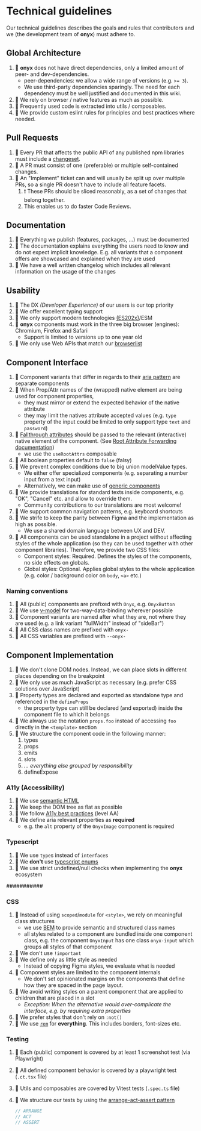 # Technical guidelines

Our technical guidelines describes the goals and rules that contributors and we (the development team of **onyx**) must adhere to.

## Global Architecture

1. 📜 **onyx** does not have direct dependencies, only a limited amount of peer- and dev-dependencies.
   - peer-dependencies: we allow a wide range of versions (e.g. `>= 3`).
   - We use third-party dependencies sparingly. The need for each dependency must be well justified and documented in this wiki.
2. 📜 We rely on browser / native features as much as possible.
3. 📜 Frequently used code is extracted into utils / composables.
4. 📜 We provide custom eslint rules for principles and best practices where needed.

## Pull Requests

1. 📜 Every PR that affects the public API of any published npm libraries must include a [changeset](https://github.com/changesets/changesets).
2. 📜 A PR must consist of one (preferable) or multiple self-contained changes.
3. 📜 An "Implement" ticket can and will usually be split up over multiple PRs, so a single PR doesn't have to include all feature facets.
   1. ❗️ These PRs should be sliced reasonably, as a set of changes that belong together.
   2. This enables us to do faster Code Reviews.

## Documentation

1. 📜 Everything we publish (features, packages, ...) must be documented
2. 📜 The documentation explains everything the users need to know and do not expect implicit knowledge. E.g. all variants that a component offers are showcased and explained when they are used
3. 📜 We have a well written changelog which includes all relevant information on the usage of the changes

## Usability

1. 📜 The DX _(Developer Experience)_ of our users is our top priority
2. 📜 We offer excellent typing support
3. 📜 We only support modern technologies [(ES202x)](https://tc39.es/ecma262/)/ESM
4. 📜 **onyx** components must work in the three big browser (engines): Chromium, Firefox and Safari
   - Support is limited to versions up to one year old
5. 📜 We only use Web APIs that match our [browserlist](/development/#browser-support)

## Component Interface

1. 📜 Component variants that differ in regards to their [aria pattern](https://www.w3.org/WAI/ARIA/apg/patterns) are separate components
1. 📜 When Prop/Attr names of the (wrapped) native element are being used for component properties,
   - they must mirror or extend the expected behavior of the native attribute
   - they may limit the natives attribute accepted values (e.g. `type` property of the input could be limited to only support type `text` and `password`)
1. 📜 [Fallthrough attributes](https://vuejs.org/guide/components/attrs.html) should be passed to the relevant (interactive) native element of the component. (See [Root Attribute Forwarding documentation](/principles/contributing/patterns.html#root-attribute-forwarding))
   - we use the `useRootAttrs` composable
1. 📜 All boolean properties default to `false` (falsy)
1. 📜 We prevent complex conditions due to big union modelValue types.
   - We either offer specialized components (e.g. separating a number input from a text input)
   - Alternatively, we can make use of [generic components](https://vuejs.org/api/sfc-script-setup.html#generics)
1. 📜 We provide translations for standard texts inside components, e.g. "OK", "Cancel" etc. and allow to override them.
   - Community contributions to our translations are most welcome!
1. 📜 We support common navigation patterns, e.g. keyboard shortcuts
1. 📜 We strife to keep the parity between Figma and the implementation as high as possible.
   - We use a shared domain language between UX and DEV.
1. 📜 All components can be used standalone in a project without affecting styles of the whole application (so they can be used together with other component libraries). Therefore, we provide two CSS files:
   - Component styles: Required. Defines the styles of the components, no side effects on globals.
   - Global styles: Optional. Applies global styles to the whole application (e.g. color / background color on `body`, `<a>` etc.)

### Naming conventions

1. 📜 All (public) components are prefixed with `Onyx`, e.g. `OnyxButton`
2. 📜 We use [v-model](https://vuejs.org/guide/components/v-model.html) for two-way-data-binding wherever possible
3. 📜 Component variants are named after what they are, not where they are used (e.g. a link variant "fullWidth" instead of "sideBar")
4. 📜 All CSS class names are prefixed with `onyx-`
5. 📜 All CSS variables are prefixed with `--onyx-`

## Component Implementation

1. 📜 We don't clone DOM nodes. Instead, we can place slots in different places depending on the breakpoint
2. 📜 We only use as much JavaScript as necessary (e.g. prefer CSS solutions over JavaScript)
3. 📜 Property types are declared and exported as standalone type and referenced in the `defineProps`
   - the property type can still be declared (and exported) inside the component file to which it belongs
4. 📜 We always use the notation `props.foo` instead of accessing `foo` directly in the `<template>` section
5. 📜 We structure the component code in the following manner:
   1. types
   2. props
   3. emits
   4. slots
   5. _... everything else grouped by responsibility_
   6. defineExpose

### A11y (Accessibility)

1. 📜 We use [semantic HTML](https://developer.mozilla.org/en-US/docs/Web/HTML/Element)
2. 📜 We keep the DOM tree as flat as possible
3. 📜 We follow [A11y best practices](https://www.w3.org/WAI/fundamentals/accessibility-principles/) (level AA)
4. 📜 We define aria relevant properties as **required**
   - e.g. the `alt` property of the `OnyxImage` component is required

### Typescript

1. 📜 We use `type`s instead of `interface`s
2. 📜 We **don't** use [typescript enums](https://www.typescriptlang.org/docs/handbook/enums.html)
3. 📜 We use strict undefined/null checks when implementing the **onyx** ecosystem

###########

### CSS

1. 📜 Instead of using `scoped`/`module` for `<style>`, we rely on meaningful class structures
   - we use [BEM](https://getbem.com/naming/) to provide semantic and structured class names
   - all styles related to a component are bundled inside one component class,
     e.g. the component `OnyxInput` has one class `onyx-input` which groups all styles of that component
2. 📜 We don't use `!important`
3. 📜 We define only as little style as needed
   - Instead of copying Figma styles, we evaluate what is needed
4. 📜 Component styles are limited to the component internals
   - We don't set opinionated margins on the components that define how they are spaced in the page layout.
5. 📜 We avoid writing styles on a parent component that are applied to children that are placed in a slot
   - _Exception: When the alternative would over-complicate the interface, e.g. by requiring extra properties_
6. 📜 We prefer styles that don't rely on `:not()`
7. 📜 We use [`rem`](https://developer.mozilla.org/en-US/docs/Web/CSS/length#rem) for **everything**. This includes borders, font-sizes etc.

### Testing

1. 📜 Each (public) component is covered by at least 1 screenshot test (via Playwright)
2. 📜 All defined component behavior is covered by a playwright test (`.ct.tsx` file)
3. 📜 Utils and composables are covered by Vitest tests (`.spec.ts` file)
4. 📜 We structure our tests by using the [arrange-act-assert pattern](https://automationpanda.com/2020/07/07/arrange-act-assert-a-pattern-for-writing-good-tests/)<br>

   ```ts
   // ARRANGE
   // ACT
   // ASSERT
   ```
